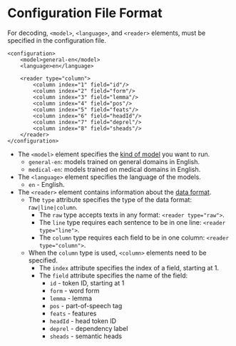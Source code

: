 # Configuration File Format

For decoding, `<model>`, `<language>`, and `<reader>` elements, must be specified in the configuration file.

	<configuration>
	    <model>general-en</model>
	    <language>en</language>
	 
	    <reader type="column">
	        <column index="1" field="id"/>
	        <column index="2" field="form"/>
	        <column index="3" field="lemma"/>
	        <column index="4" field="pos"/>
	        <column index="5" field="feats"/>
	        <column index="6" field="headId"/>
	        <column index="7" field="deprel"/>
	        <column index="8" field="sheads"/>
	    </reader>
	</configuration>
	
* The `<model>` element specifies the [kind of model](../getting_started/add_models.md) you want to run.
	- `general-en`: models trained on general domains in English.
	- `medical-en`: models trained on medical domains in English.
* The `<language>` element specifies the language of the models.
	- `en` - English.
* The `<reader>` element contains information about the [data format](data_format.md).
	- The `type` attribute specifies the type of the data format: r`aw|line|column`.
		+ The `raw` type accepts texts in any format: `<reader type="raw">`.
		+ The `line` type requires each sentence to be in one line: `<reader type="line">`.
		+ The `column` type requires each field to be in one column: `<reader type="column">`.
	- When the `column` type is used, `<column>` elements need to be specified.
		+ The `index` attribute specifies the index of a field, starting at 1.
		+ The `field` attribute specifies the name of the field:
			* `id` - token ID, starting at 1
			* `form` - word form
			* `lemma` - lemma
			* `pos` - part-of-speech tag
			* `feats` - features
			* `headId` - head token ID
			* `deprel` - dependency label
			* `sheads` - semantic heads